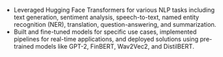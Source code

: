 - Leveraged Hugging Face Transformers for various NLP tasks including text generation, sentiment analysis, speech-to-text, named entity recognition (NER), translation, question-answering, and summarization. 
- Built and fine-tuned models for specific use cases, implemented pipelines for real-time applications, and deployed solutions using pre-trained models like GPT-2, FinBERT, Wav2Vec2, and DistilBERT.

